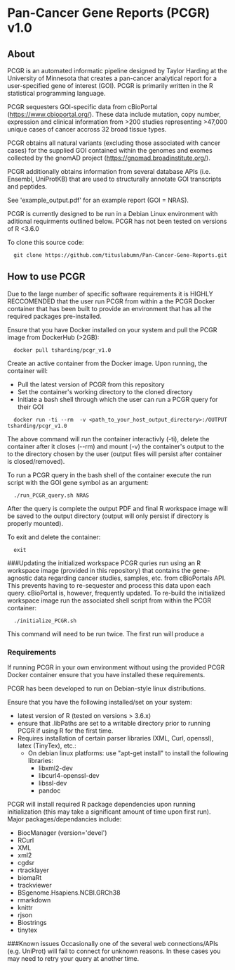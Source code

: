# Pan-Cancer Gene Reports (PCGR) v1.0

## About 
PCGR is an automated informatic pipeline designed by Taylor Harding at the University of Minnesota that creates a pan-cancer analytical report for a user-specified gene of interest (GOI). PCGR is primarily written in the R statistical programming language.  

PCGR sequesters GOI-specific data from cBioPortal (https://www.cbioportal.org/). These data include mutation, copy number, expression and clinical information from >200 studies representing >47,000 unique cases of cancer accross 32 broad tissue types. 

PCGR obtains all natural variants (excluding those associated with cancer cases) for the supplied GOI contained within the genomes and exomes collected by the gnomAD project (https://gnomad.broadinstitute.org/). 

PCGR additionally obtains information from several database APIs (i.e. Ensembl, UniProtKB) that are used to structurally annotate GOI transcripts and peptides.

See 'example_output.pdf' for an example report (GOI = NRAS).  

PCGR is currently designed to be run in a Debian Linux environment with aditional requirments outlined below. PCGR has not been tested on versions of R <3.6.0  

To clone this source code:

```{bash eval=FALSE}
  git clone https://github.com/tituslabumn/Pan-Cancer-Gene-Reports.git
```

## How to use PCGR
Due to the large number of specific software requirements it is HIGHLY RECCOMENDED that the user run PCGR from within a the PCGR Docker container that has been built to provide an environment that has all the required packages pre-installed. 

Ensure that you have Docker installed on your system and pull the PCGR image from DockerHub (>2GB):

```{bash eval=FALSE}
  docker pull tsharding/pcgr_v1.0
```

Create an active container from the Docker image. 
Upon running, the container will:
* Pull the latest version of PCGR from this repository
* Set the container's working directory to the cloned directory
* Initiate a bash shell through which the user can run a PCGR query for their GOI

```{bash eval=FALSE}
  docker run -ti --rm  -v <path_to_your_host_output_directory>:/OUTPUT tsharding/pcgr_v1.0
```

The above command will run the container interactivly (-ti), delete the container after it closes (--rm) and mount (-v) the container's output to the to the directory chosen by the user (output files will persist after container is closed/removed).

To run a PCGR query in the bash shell of the container execute the run script with the GOI gene symbol as an argument:

```{bash eval=FALSE}
  ./run_PCGR_query.sh NRAS
```

After the query is complete the output PDF and final R workspace image will be saved to the output directory (output will only persist if directory is properly mounted).  

To exit and delete the container:

```{bash eval=FALSE}
  exit
```

###Updating the initialized workspace
PCGR quries run using an R workspace image (provided in this repository) that contains the gene-agnostic data regarding cancer studies, samples, etc. from cBioPortals API. This prevents having to re-sequester and process this data upon each query. cBioPortal is, however, frequently updated. To re-build the initialized workspace image run the associated shell script from within the PCGR container:

```{bash eval=FALSE}
  ./initialize_PCGR.sh
```

This command will need to be run twice. The first run will produce a   

### Requirements
If running PCGR in your own environment without using the provided PCGR Docker container ensure that you have installed these requirements.

PCGR has been developed to run on Debian-style linux distributions.

Ensure that you have the following installed/set on your system:
* latest version of R (tested on versions > 3.6.x) 
* ensure that .libPaths are set to a writable directory prior to running PCGR if using R for the first time.
* Requires installation of certain parser libraries (XML, Curl, openssl), latex (TinyTex), etc.:
  - On debian linux platforms: use "apt-get install" to install the following libraries:
      - libxml2-dev
      - libcurl4-openssl-dev
      - libssl-dev
      - pandoc
    
PCGR will install required R package dependencies upon running initialization (this may take a significant amount of time upon first run). 
Major packages/dependancies include:
- BiocManager (version='devel')
- RCurl
- XML
- xml2
- cgdsr
- rtracklayer
- biomaRt
- trackviewer
- BSgenome.Hsapiens.NCBI.GRCh38
- rmarkdown
- knittr
- rjson
- Biostrings
- tinytex

###Known issues
Occasionally one of the several web connections/APIs (e.g. UniProt) will fail to connect for unknown reasons. In these cases you may need to retry your query at another time.



